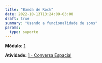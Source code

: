 ```yaml
---
title: "Banda de Rock"
date: 2022-10-13T13:24:00-03:00
draft: true
summary: "Usando a funcionalidade de sons"
params:
  type: suporte
---
```


**Módulo:** [1](https://projects.raspberrypi.org/pt-BR/pathways/scratch-module-1)

**Atividade:** [1 - Conversa Espacial](https://projects.raspberrypi.org/pt-BR/projects/space-talk/0)
